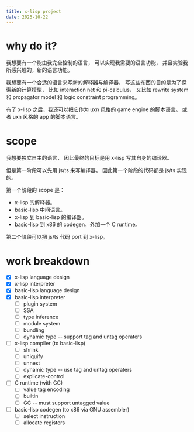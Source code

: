 ```yaml
---
title: x-lisp project
date: 2025-10-22
---
```


# why do it?

我想要有一个能由我完全控制的语言，
可以实现我需要的语言功能，
并且实验我所感兴趣的，新的语言功能。

我想要有一个合适的语言来写新的解释器与编译器，
写这些东西的目的是为了探索新的计算模型，
比如 interaction net 和 pi-calculus，
又比如 rewrite system 和 propagator model
和 logic constraint programming。

有了 x-lisp 之后，我还可以把它作为
uxn 风格的 game engine 的脚本语言。
或者 uxn 风格的 app 的脚本语言。

# scope

我想要独立自主的语言，
因此最终的目标是用 x-lisp 写其自身的编译器。

但是第一阶段可以先用 js/ts 来写编译器。
因此第一个阶段的代码都是 js/ts 实现的。

第一个阶段的 scope 是：

- x-lisp 的解释器。
- basic-lisp 中间语言。
- x-lisp 到 basic-lisp 的编译器。
- basic-lisp 到 x86 的 codegen，外加一个 C runtime。

第二个阶段可以把 js/ts 代码 port 到 x-lisp。

# work breakdown

- [x] x-lisp language design
- [x] x-lisp interpreter
- [x] basic-lisp language design
- [x] basic-lisp interpreter
  - [ ] plugin system
  - [ ] SSA
  - [ ] type inference
  - [ ] module system
  - [ ] bundling
  - [ ] dynamic type -- support tag and untag operaters
- [ ] x-lisp compiler (to basic-lisp)
  - [ ] shrink
  - [ ] uniquify
  - [ ] unnest
  - [ ] dynamic type -- use tag and untag operaters
  - [ ] explicate-control
- [ ] C runtime (with GC)
  - [ ] value tag encoding
  - [ ] builtin
  - [ ] GC -- must support untagged value
- [ ] basic-lisp codegen (to x86 via GNU assembler)
  - [ ] select instruction
  - [ ] allocate registers
